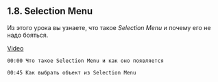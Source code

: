 ## 1.8. Selection Menu

Из этого урока вы узнаете, что такое *Selection Menu* и почему его не надо бояться.

[Video](https://player.softculture.cc/embed/online/RHN/RHN_72.15.06_L1-8_Selection_Menu)

``` chapters
00:00 Что такое Selection Menu и как оно появляется

00:45 Как выбрать объект из Selection Menu
```